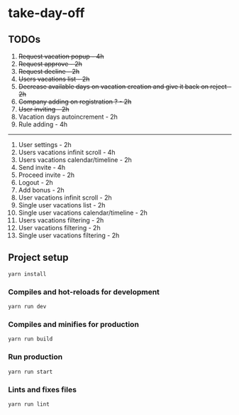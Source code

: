 # take-day-off

## TODOs

1. ~~Request vacation popup - 4h~~
1. ~~Request approve - 2h~~
1. ~~Request decline - 2h~~
1. ~~Users vacations list - 2h~~
1. ~~Decrease available days on vacation creation and give it back on reject - 2h~~
1. ~~Company adding on registration ? - 2h~~
1. ~~User inviting - 2h~~
1. Vacation days autoincrement - 2h
1. Rule adding - 4h
------
1. User settings - 2h
1. Users vacations infinit scroll - 4h
1. Users vacations calendar/timeline - 2h
1. Send invite - 4h
1. Proceed invite - 2h
1. Logout - 2h
1. Add bonus - 2h
1. User vacations infinit scroll - 2h
1. Single user vacations list - 2h
1. Single user vacations calendar/timeline - 2h
1. Users vacations filtering - 2h
1. User vacations filtering - 2h
1. Single user vacations filtering - 2h

## Project setup
```
yarn install
```

### Compiles and hot-reloads for development
```
yarn run dev
```

### Compiles and minifies for production
```
yarn run build
```

### Run production
```
yarn run start
```

### Lints and fixes files
```
yarn run lint
```
